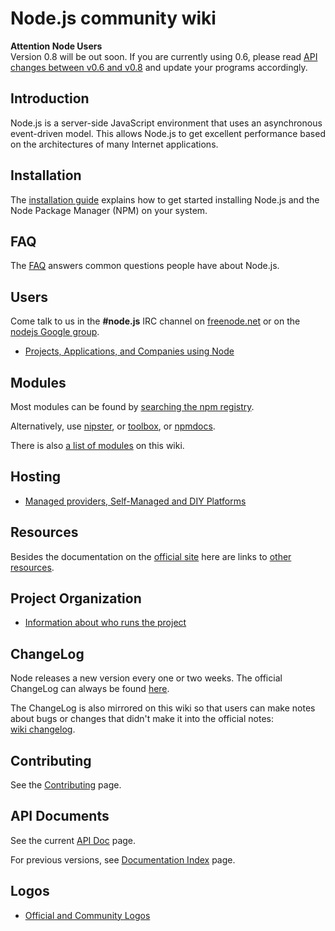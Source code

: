 # Node.js community wiki

**Attention Node Users**<br>Version 0.8 will be out soon.  If you are currently using 0.6, please read [API changes between v0.6 and v0.8](https://github.com/joyent/node/wiki/API-changes-between-v0.6-and-v0.8) and update your programs accordingly.

## Introduction

Node.js is a server-side JavaScript environment that uses an asynchronous event-driven model. This allows Node.js to get excellent performance based on the architectures of many Internet applications.

## Installation

The [installation guide](https://github.com/joyent/node/wiki/Installation) explains how to get started installing Node.js and the Node Package Manager (NPM) on your system.

## FAQ

The [FAQ](https://github.com/ry/node/wiki/FAQ) answers common questions people have about Node.js.

## Users

Come talk to us in the **#node.js** IRC channel on [freenode.net](http://webchat.freenode.net/?channels=node.js&uio=d4) or on the [nodejs Google group](http://groups.google.com/group/nodejs).

* [Projects, Applications, and Companies using Node](https://github.com/ry/node/wiki/Projects,-Applications,-and-Companies-Using-Node)

## Modules

Most modules can be found by [searching the npm registry](http://search.npmjs.org/).

Alternatively, use [nipster](http://eirikb.github.com/nipster/), or [toolbox](http://toolbox.no.de/), or [npmdocs](http://npmdoc.nodejitsu.com/).

There is also [a list of modules](https://github.com/joyent/node/wiki/Modules) on this wiki.

## Hosting

* [Managed providers, Self-Managed and DIY Platforms](https://github.com/joyent/node/wiki/Node-Hosting)

## Resources

Besides the documentation on the [official site](http://nodejs.org) here are links to [other resources](https://github.com/ry/node/wiki/Resources).

## Project Organization

* [Information about who runs the project](https://github.com/ry/node/wiki/Project-Organization)

## ChangeLog

Node releases a new version every one or two weeks. The official ChangeLog can always be found [here](https://github.com/ry/node/blob/master/ChangeLog).

The ChangeLog is also mirrored on this wiki so that users can make notes about bugs or changes that didn't make it into the official notes: [wiki changelog](https://github.com/ry/node/wiki/ChangeLog).

## Contributing

See the [Contributing](https://github.com/ry/node/wiki/Contributing) page.

## API Documents

See the current [API Doc](http://nodejs.org/api/) page.

For previous versions, see [Documentation Index](http://nodejs.org/docs) page.

## Logos

* [Official and Community Logos](https://github.com/joyent/node/wiki/Logos)